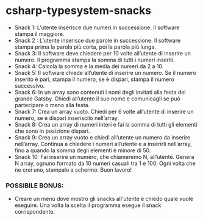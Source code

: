 # csharp-typesystem-snacks

* Snack 1: L’utente inserisce due numeri in successione. Il software stampa il maggiore.
* Snack 2 : L’utente inserisce due parole in successione. Il software stampa prima la parola più corta, poi la parola più lunga.
* Snack 3: Il software deve chiedere per 10 volte all’utente di inserire un numero. Il programma stampa la somma di tutti i numeri inseriti.
* Snack 4: Calcola la somma e la media dei numeri da 2 a 10.
* Snack 5: Il software chiede all’utente di inserire un numero. Se il numero inserito è pari, stampa il numero, se è dispari, stampa il numero successivo.
* Snack 6: In un array sono contenuti i nomi degli invitati alla festa del grande Gatsby. Chiedi all’utente il suo nome e comunicagli se può partecipare o meno alla festa.
* Snack 7: Crea un array vuoto. Chiedi per 6 volte all’utente di inserire un numero, se è dispari inseriscilo nell’array.
* Snack 8: Crea un array di numeri interi e fai la somma di tutti gli elementi che sono in posizione dispari.
* Snack 9: Crea un array vuoto e chiedi all’utente un numero da inserire nell’array. Continua a chiedere i numeri all’utente e a inserirli nell’array, fino a quando la somma degli elementi è minore di 50.
* Snack 10: Fai inserire un numero, che chiameremo N, all’utente. Genera N array, ognuno formato da 10 numeri casuali tra 1 e 100. Ogni volta che ne crei uno, stampalo a schermo.
Buon lavoro!

### POSSIBILE BONUS:
* Creare un menù dove mostro gli snacks all'utente e chiedo quale vuole eseguire. Una volta la scelta il programma esegue il snack corrispondente.
